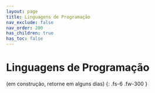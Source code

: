 ```yaml
---
layout: page
title: Linguagens de Programação
nav_exclude: false
nav_order: 200
has_children: true
has_toc: false
---
```


# Linguagens de Programação

(em construção, retorne em alguns dias)
{: .fs-6 .fw-300 }
